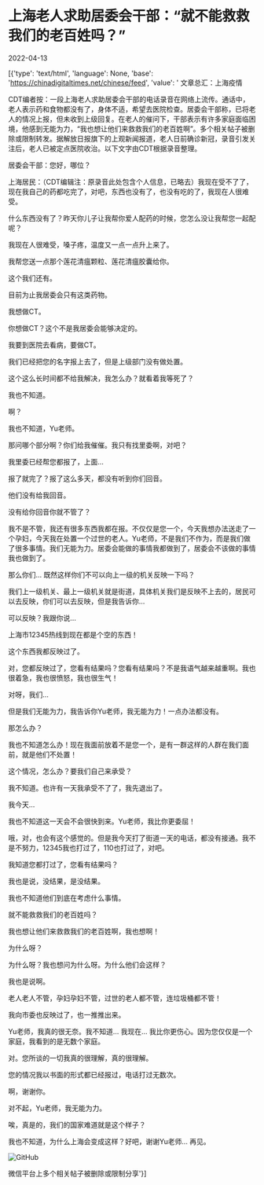 # 上海老人求助居委会干部：“就不能救救我们的老百姓吗？”

2022-04-13

[{'type': 'text/html', 'language': None, 'base': 'https://chinadigitaltimes.net/chinese/feed', 'value': ' 文章总汇：上海疫情

CDT编者按：一段上海老人求助居委会干部的电话录音在网络上流传。通话中，老人表示药和食物都没有了，身体不适，希望去医院检查。居委会干部称，已将老人的情况上报，但未收到上级回复。在老人的催问下，干部表示有许多家庭面临困境，他感到无能为力，“我也想让他们来救救我们的老百姓啊”。多个相关帖子被删除或限制转发。据解放日报旗下的上观新闻报道，老人日前确诊新冠，录音引发关注后，老人已被定点医院收治。以下文字由CDT根据录音整理。













居委会干部：您好，哪位？

上海居民：（CDT编辑注：原录音此处包含个人信息，已略去）我现在受不了了，现在我自己的药都吃完了，对吧，东西也没有了，也没有吃的了，我现在人很难受。

什么东西没有了？昨天你儿子让我帮你爱人配药的时候，您怎么没让我帮您一起配呢？

我现在人很难受，嗓子疼，温度又一点一点升上来了。

我帮您送一点那个莲花清瘟颗粒、莲花清瘟胶囊给你。

这个我们还有。

目前为止我居委会只有这类药物。

我想做CT。

你想做CT？这个不是我居委会能够决定的。

我要到医院去看病，要做CT。

我们已经把您的名字报上去了，但是上级部门没有做处置。

这个这么长时间都不给我解决，我怎么办？就看着我等死了？

我也不知道。

啊？

我也不知道，Yu老师。

那问哪个部分啊？你们给我催催。我只有找里委啊，对吧？

我里委已经帮您都报了，上面&#8230;

报了就完了？报了这么多天，都没有听到你们回音。

他们没有给我回音。

没有给你回音你就不管了？

我不是不管，我还有很多东西我都在报。不仅仅是您一个，今天我想办法送走了一个孕妇，今天我在处置一个过世的老人。Yu老师，不是我们不作为，而是我们做了很多事情。我们无能为力。居委会能做的事情我都做到了，居委会不该做的事情我也做到了。

那么你们&#8230; 既然这样你们不可以向上一级的机关反映一下吗？

我们上一级机关、最上一级机关就是街道，具体机关我们是反映不上去的，居民可以去反映，你们可以去反映，但是我告诉你&#8230;

可以反映？我跟你说&#8230;

上海市12345热线到现在都是个空的东西！

这个东西我都反映过了。

对，您都反映过了，您看有结果吗？您看有结果吗？不是我语气越来越重啊。我也很着急，我也很愤怒，我也很生气！

对呀，我们&#8230;

但是我们无能为力，我告诉你Yu老师，我无能为力！一点办法都没有。

那怎么办？

我也不知道怎么办！现在我面前放着不是您一个，是有一群这样的人群在我们面前，就是他们不处置！

这个情况，怎么办？要我们自己来承受？

我不知道。也许有一天我承受不了了，我先退出了。

我今天&#8230;

我也不知道这一天会不会很快到来。Yu老师，我比你更委屈！

哦，对，也会有这个感觉的。但是我今天打了街道一天的电话，都没有接通。我不是不努力，12345我也打过了，110也打过了，对吧。

我知道您都打过了，您看有结果吗？

我也是说，没结果，是没结果。

我也不知道他们到底在考虑什么事情。

就不能救救我们的老百姓吗？

我也想让他们来救救我们的老百姓啊，我也想啊！

为什么呀？

为什么呀？我也想问为什么呀。为什么他们会这样？

我也是说啊。

老人老人不管，孕妇孕妇不管，过世的老人都不管，连垃圾桶都不管！

我向市委也反映过了，也一推推出来。

Yu老师，我真的很无奈。我不知道&#8230; 我现在&#8230; 我比你更伤心。因为您仅仅是一个家庭，我看到的是无数个家庭。

对。您所谈的一切我真的很理解，真的很理解。

您的情况我以书面的形式都已经报过，电话打过无数次。

啊，谢谢你。

对不起，Yu老师，我无能为力。

唉，真是的，我们的国家难道就是这个样子？

我也不知道，为什么上海会变成这样？好吧，谢谢Yu老师&#8230; 再见。

![GitHub](https://chinadigitaltimes.net/chinese/files/2022/04/Screen-Shot-2022-04-13-at-12.55.21-PM.png)

微信平台上多个相关帖子被删除或限制分享'}]